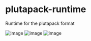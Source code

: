 # plutapack-runtime
Runtime for the plutapack format

![image](https://user-images.githubusercontent.com/70620481/131219694-d3aa91c8-5008-4eb4-904e-a2cf503f212e.png)
![image](https://user-images.githubusercontent.com/70620481/131219705-0062c756-990a-4dff-a059-0dca6ffcb81f.png)
![image](https://user-images.githubusercontent.com/70620481/131219714-d73670c8-c326-4fdd-a417-4ec1f3186d45.png)

